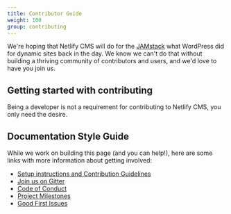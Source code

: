 ```yaml
---
title: Contributor Guide
weight: 100
group: contributing
---
```


We're hoping that Netlify CMS will do for the [JAMstack](https://www.jamstack.org) what WordPress did for dynamic sites back in the day. We know we can't do that without building a thriving community of contributors and users, and we'd love to have you join us.

## Getting started with contributing
Being a developer is not a requirement for contributing to Netlify CMS, you only need the desire. 

## Documentation Style Guide




While we work on building this page (and you can help!), here are some links with more information about getting involved:

* [Setup instructions and Contribution Guidelines](https://github.com/netlify/netlify-cms/blob/master/CONTRIBUTING.md)
* [Join us on Gitter](https://gitter.im/netlify/NetlifyCMS)
* [Code of Conduct](https://github.com/netlify/netlify-cms/blob/master/CODE_OF_CONDUCT.md)
* [Project Milestones](https://github.com/netlify/netlify-cms/milestones)
* [Good First Issues](https://github.com/netlify/netlify-cms/issues?q=is%3Aissue+is%3Aopen+sort%3Aupdated-desc+label%3A%22good+first+issue%22+-label%3Aclaimed)
